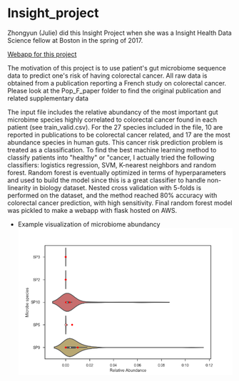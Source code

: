 # Insight_project
  Zhongyun (Julie) did this Insight Project when she was a Insight Health Data Science fellow at Boston in the spring of 2017. 
  
  [Webapp for this project](http://havesomeguts.faith/ "Trust Your Gut")
  
  The motivation of this project is to use patient's gut microbiome sequence data to predict one's risk of having colorectal cancer. All raw data is obtained from a publication reporting a French study on colorectal cancer. Please look at the Pop_F_paper folder to find the original publication and related supplementary data
  
  The input file includes the relative abundancy of the most important gut microbime species highly correlated to colorectal cancer found in each patient (see train_valid.csv). For the 27 species included in the file, 10 are reported in publications to be colorectal cancer related, and 17 are the most abundance species in human guts. 
  This cancer risk prediction problem is treated as a classification. To find the best machine learning method to classify patients into "healthy" or "cancer, I actually tried the following classifiers: logistics regression, SVM, K-nearest neighbors and random forest. Random forest is eventually optimized in terms of hyperparameters and used to build the model since this is a great classifier to handle non-linearity in biology dataset. 
  Nested cross validation with 5-folds is performed on the dataset, and the method reached 80% accuracy with colorectal cancer prediction, with high sensitivity. 
  Final random forest model was pickled to make a webapp with flask hosted on AWS. 


* Example visualization of microbiome abundancy
![alt text](https://github.com/Zhongyun-Huang/Insight_project/blob/master/test.png)
